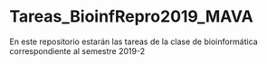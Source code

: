 # Tareas_BioinfRepro2019_MAVA
En este repositorio estarán las tareas de la clase de bioinformática correspondiente al semestre 2019-2
